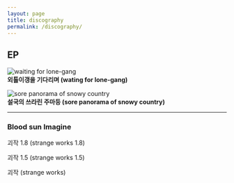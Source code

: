 ```yaml
---
layout: page
title: discography
permalink: /discography/
---
```

## EP

![waiting for lone-gang](https://user-images.githubusercontent.com/88064813/127306889-c2d3608b-b31e-4b7d-a0c0-7b6a015b7f19.jpg)   
**외톨이갱을 기다리며 (wating for lone-gang)**

![sore panorama of snowy country](https://user-images.githubusercontent.com/88064813/127309720-0f152b63-0190-419a-a5ed-fdaa67d7d63a.jpg)   
**설국의 쓰라린 주마등 (sore panorama of snowy country)**
*****
### Blood sun Imagine

괴작 1.8 (strange works 1.8)

괴작 1.5 (strange works 1.5)

괴작 (strange works)
